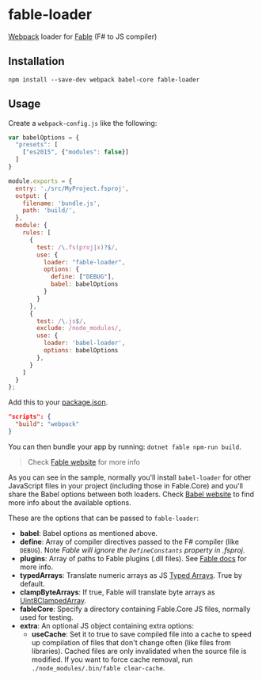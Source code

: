# fable-loader

[Webpack](https://webpack.js.org/) loader for [Fable](http://fable.io/) (F# to JS compiler)

## Installation

```npm install --save-dev webpack babel-core fable-loader```

## Usage

Create a `webpack-config.js` like the following:

```js
var babelOptions = {
  "presets": [
    ["es2015", {"modules": false}]
  ]
}

module.exports = {
  entry: './src/MyProject.fsproj',
  output: {
    filename: 'bundle.js',
    path: 'build/',
  },
  module: {
    rules: [
      {
        test: /\.fs(proj|x)?$/,
        use: {
          loader: "fable-loader",
          options: {
            define: ["DEBUG"],
            babel: babelOptions
          }
        }
      },
      {
        test: /\.js$/,
        exclude: /node_modules/,
        use: {
          loader: 'babel-loader',
          options: babelOptions
        },
      }
    ]
  }
};
```

Add this to your [package.json](https://docs.npmjs.com/files/package.json).

```json
"scripts": {
  "build": "webpack"
}
```

You can then bundle your app by running: `dotnet fable npm-run build`.

> Check [Fable website](http://fable.io/) for more info

As you can see in the sample, normally you'll install `babel-loader` for other JavaScript files in your project (including those in Fable.Core) and you'll share the Babel options between both loaders. Check [Babel website](https://babeljs.io/docs/usage/api/#options) to find more info about the available options.

These are the options that can be passed to `fable-loader`:

- **babel**: Babel options as mentioned above.
- **define**: Array of compiler directives passed to the F# compiler (like `DEBUG`). Note _Fable will ignore the `DefineConstants` property in .fsproj_.
- **plugins**: Array of paths to Fable plugins (.dll files). See [Fable docs](http://fable.io/docs/plugins.html) for more info.
- **typedArrays**: Translate numeric arrays as JS [Typed Arrays](https://developer.mozilla.org/en-US/docs/Web/JavaScript/Reference/Global_Objects/TypedArray). True by default.
- **clampByteArrays**: If true, Fable will translate byte arrays as [Uint8ClampedArray](https://developer.mozilla.org/en-US/docs/Web/JavaScript/Reference/Global_Objects/Uint8ClampedArray).
- **fableCore**: Specify a directory containing Fable.Core JS files, normally used for testing.
- **extra**: An optional JS object containing extra options:
  - **useCache**: Set it to true to save compiled file into a cache to speed up compilation of files that don't change often (like files from libraries). Cached files are only invalidated when the source file is modified. If you want to force cache removal, run `./node_modules/.bin/fable clear-cache`.
